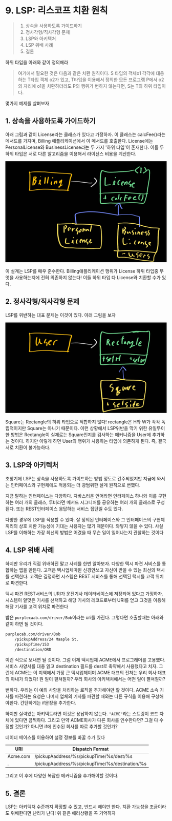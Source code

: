 # 9. LSP: 리스코프 치환 원칙

> 1. 상속을 사용하도록 가이드하기
> 2. 정사각형/직사각형 문제
> 3. LSP와 아키텍처
> 4. LSP 위배 사례
> 5. 결론

하위 타입을 아래와 같이 정의해라

> 여기에서 필요한 것은 다음과 같은 치환 원칙이다. S 타입의 객체o1 각각에 대응하는 T타입 객체 o2가 있고, T타입을 이용해서 정의한 모든 프로그램 P에서 o2의 자리에 o1을 치환하더라도 P의 행위가 변하지 않는다면, S는 T의 하위 타입이다.

몇가지 예제를 살펴보자

## 1. 상속을 사용하도록 가이드하기

아래 그림과 같이 License라는 클래스가 있다고 가정하자. 이 클래스는 calcFee()라는 메서드를 가지며, Billing 애플리케이션에서 이 메서드를 호출한다. License에는 PersonalLicense와 BusinessLicense라는 두 가지 '하위 타입'이 존재한다. 이들 두 하위 타입은 서로 다른 알고리즘을 이용해서 라이선스 비용을 계산한다.

![](Notes_210629_163851.jpg)

이 설계는 LSP를 매우 준수한다. Billing애플리케이션 행위가 License 하위 타입중 무엇을 사용하는지에 전혀 의존하지 않는다! 이들 하위 타입 다 License와 치환할 수가 있다.

## 2. 정사각형/직사각형 문제

LSP를 위반하는 대표 문제는 이것이 있다. 아래 그림을 보자

![](Notes_210629_164451.jpg)

Square는 Rectangle의 하위 타입으로 적합하지 않다! rectangle은 H와 W가 각각 독립적이지만 Square는 아니기 때문이다. 이런 상황에서 LSP위반을 막기 위한 유일무이한 방법은 Rectangle이 실제로는 Square인지를 검사하는 메커니즘을 User에 추가하는 것이다. 하지만 이렇게 하면 User의 행위가 사용하는 타입에 의존하게 된다. 즉, 결국 서로 치환이 불가능하다.

##  3. LSP와 아키텍처

초창기에 LSP는 상속을 사용하도록 가이드하는 방법 정도로 간주되었지만 지금에 와서는 인터페이스와 구현체에도 적용되는 더 광범위한 설계 원칙으로 변했다.

지금 말하는 인터페이스는 다양하다. 자바스러운 언어라면 인터페이스 하나와 이를 구현하는 여러 개의 클래스, 루비라면 메서드 시그니처를 공유하는 여러 개의 클래스로 구성된다. 또는 REST인터페이스 응답하는 서비스 집단일 수도 있다.

다양한 경우에 LSP를 적용할 수 있따. 잘 정의된 인터페이스와 그 인터페이스의 구현체끼리의 상호 치환 가능성에 기대는 사용자는 많기 때문이다. 와닿지 않을 수 있다. 사실 LSP를 이해하는 가장 최선의 방법은 어겼을 때 무슨 일이 일어나는지 관찰하는 것이다

## 4. LSP 위배 사례

하지만 우리가 직접 위배하진 말고 사례를 한번 알아보자. 다양한 택시 파견 서비스를 통합하는 앱을 만든다. 고객은 택시업체따윈 신경안쓰고 자신이 받을 수 있는 최선의 택시를 선택한다. 고객은 결정하면 시스템은 REST 서비스를 통해 선택된 택시를 고객 위치로 파견한다.

택시 파견 REST서비스의 URI가 운전기사 데이터베이스에 저장되어 있다고 가정하자. 시스템이 알맞은 기사를 선택하고 해당 기사의 레코드로부터 URI를 얻고 그것을 이용해 해당 기사를 고객 위치로 파견한다

밥은 `purplecaab.com/driver/Bob`이라는 uri를 가진다. 그렇다면 호출할때는 아래와 같이 하면 될 것이다.

```
purplecab.com/driver/Bob
	/pickupAddress/24 Maaple St.
	/pickupTime/153
	/destination/ORD
```

이런 식으로 보내면 될 것이다. 그럼 이제 택시업체 ACME에서 프로그래머를 고용했다. 서비스 사양서를 대충 읽고 destination 필드를 dest로 축약해서 사용했다고 치자. 그런데 ACME는 이 지역에서 가장 큰 택시업체이며 ACME 대표의 전처는 우리 회사 대표의 아내가 되었다! 뭔 일이 펼쳐질까? 우리 회사의 아키텍처에서는 어떤 일이 펼쳐질까?

뻔하다. 우리는 이 예외 사항을 처리하는 로직을 추가해야만 할 것이다. ACME 소속 기사를 파견하는 요청은 나머지 업체의 기사를 파견할 때와는 다른 규칙을 이용해 구성해야한다. 간단하게는 if문장을 추가한다.

하지만 실력있는 아키텍트라면 이것은 용납하지 않는다. `"ACME"`라는 스트링이 코드 자체에 있다면 끔찍하다. 그리고 만약 ACME회사가 다른 회사를 인수한다면? 그걸 다 수정할 것인가? 아니면 if에 인수된 회사를 따로 추가할 것인가?

데이터 베이스를 이용하여 설정 정보를 바꿀 수가 있다

| URI      | Dispatch Format                                 |
| -------- | ----------------------------------------------- |
| Acme.com | /pickupAaddress/%s/pickupTime/%s/dest/%s        |
| *.*      | /pickupAaddress/%s/pickupTime/%s/destination/%s |

그리고 이 후에 다양한 복잡한 메커니즘을 추가해야할 것이다.

## 5. 결론

LSP는 아키텍처 수준까지 확장할 수 있고, 반드시 해야만 한다. 치환 가능성을 조금이라도 위배한다면 난리가 난다! 위 같은 에러상황을 꼭 기억하자

